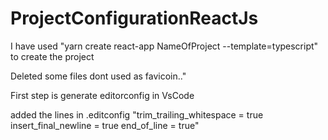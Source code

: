 # ProjectConfigurationReactJs

<p>I have used "yarn create react-app NameOfProject --template=typescript" to create the project</p>
<p>Deleted some files dont used as favicoin.."
  
<p> First step is generate editorconfig in VsCode</p>
<p> added the lines in .editconfig 
"trim_trailing_whitespace = true
insert_final_newline = true
end_of_line = true" </p>

